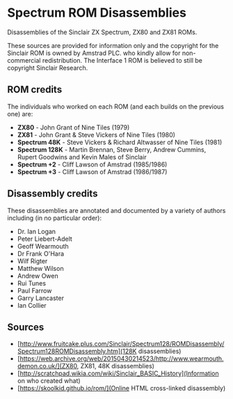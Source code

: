 # Spectrum ROM Disassemblies
Disassemblies of the Sinclair ZX Spectrum, ZX80 and ZX81 ROMs.

These sources are provided for information only and the copyright for the Sinclair ROM is owned by Amstrad PLC. who kindly allow for non-commercial redistribution.  The Interface 1 ROM is believed to still be copyright Sinclair Research.

## ROM credits

The individuals who worked on each ROM (and each builds on the previous one) are:

- **ZX80** - John Grant of Nine Tiles (1979)
- **ZX81** - John Grant & Steve Vickers of Nine Tiles (1980)
- **Spectrum 48K** - Steve Vickers & Richard Altwasser of Nine Tiles (1981)
- **Spectrum 128K** - Martin Brennan, Steve Berry, Andrew Cummins, Rupert Goodwins and Kevin Males of Sinclair
- **Spectrum +2** - Cliff Lawson of Amstrad (1985/1986)
- **Spectrum +3** - Cliff Lawson of Amstrad (1986/1987)

## Disassembly credits

These disassemblies are annotated and documented by a variety of authors including (in no particular order):

- Dr. Ian Logan
- Peter Liebert-Adelt
- Geoff Wearmouth
- Dr Frank O'Hara
- Wilf Rigter
- Matthew Wilson
- Andrew Owen
- Rui Tunes
- Paul Farrow 
- Garry Lancaster
- Ian Collier

## Sources

- [http://www.fruitcake.plus.com/Sinclair/Spectrum128/ROMDisassembly/Spectrum128ROMDisassembly.htm](128K disassemblies)
- [https://web.archive.org/web/20150430214523/http://www.wearmouth.demon.co.uk/](ZX80, ZX81, 48K disassemblies)
- [http://scratchpad.wikia.com/wiki/Sinclair_BASIC_History](Information on who created what)
- [https://skoolkid.github.io/rom/](Online HTML cross-linked disassembly)
